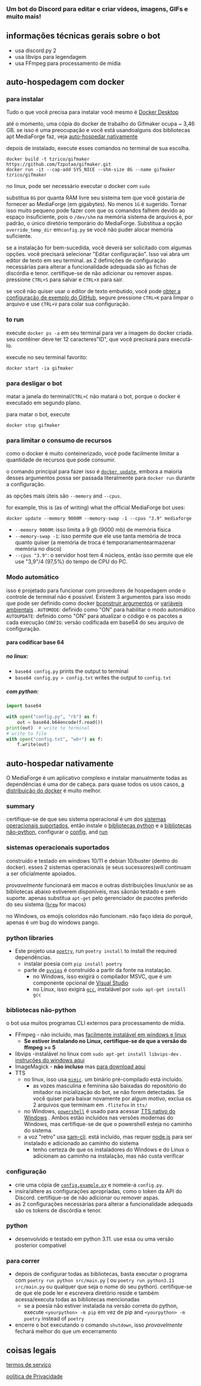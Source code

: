 ### Um bot do Discord para editar e criar vídeos, imagens, GIFs e muito mais!

## informações técnicas gerais sobre o bot

- usa discord.py 2
- usa libvips para legendagem
- usa FFmpeg para processamento de mídia

## auto-hospedagem com docker

### para instalar

Tudo o que você precisa para instalar você mesmo é [Docker Desktop](https://docs.docker.com/get-docker/)

até o momento, uma cópia do docker de trabalho do Gifmaker ocupa ~ 3,46 GB. se isso é uma preocupação e você está usandoalguns dos
bibliotecas apt MediaForge faz, veja [auto-hospedar nativamente](#to-self-host-natively)

depois de instalado, execute esses comandos no terminal de sua escolha.

```shell
docker build -t tzrico/gifmaker https://github.com/Tzputao/gifmaker.git
docker run -it --cap-add SYS_NICE --shm-size 8G --name gifmaker tzrico/gifmaker
```

no linux, pode ser necessário executar o docker com `sudo`

substitua `8G` por quanta RAM livre seu sistema tem que você gostaria de fornecer ao MediaForge (em gigabytes). No menos `1G`
é sugerido. Tornar isso muito pequeno pode fazer com que os comandos falhem devido ao espaço insuficiente, pois o `/dev/shm` na memória
sistema de arquivos é, por padrão, o único diretório temporário do MediaForge. Substitua a opção `override_temp_dir` em`config.py`
se você não puder alocar memória suficiente.

se a instalação for bem-sucedida, você deverá ser solicitado com algumas opções. você precisará selecionar "Editar configuração". Isso vai
abra um editor de texto em seu terminal. as 2 definições de configuração necessárias para alterar a funcionalidade adequada são as
fichas de discórdia e tenor. certifique-se de não adicionar ou remover aspas. pressione `CTRL+S` para salvar e `CTRL+X` para sair.

se você não quiser usar o editor de texto embutido, você pode [obter a configuração de exemplo do GitHub](config.example.py), segure
pressione `CTRL+K` para limpar o arquivo e use `CTRL+V` para colar sua configuração.

### to run

execute `docker ps -a` em seu terminal para ver a imagem do docker criada. seu contêiner deve ter 12 caracteres"ID",
que você precisará para executá-lo.

execute no seu terminal favorito:

```shell
docker start -ia gifmaker
```

### para desligar o bot

matar a janela do terminal/`CTRL+C` não matará o bot, porque o docker é executado em segundo plano.

para matar o bot, execute

```shell
docker stop gifmaker
```

### para limitar o consumo de recursos

como o docker é muito conteinerizado, você pode facilmente limitar a quantidade de recursos que pode consumir.

o comando principal para fazer isso é [`docker update`](https://docs.docker.com/engine/reference/commandline/update/#usage),
embora a maioria desses argumentos possa ser passada literalmente para `docker run` durante a configuração.

as opções mais úteis são `--memory` and `--cpus`.

for example, this is (as of writing) what the official MediaForge bot uses:

```shell
docker update --memory 9000M --memory-swap -1 --cpus "3.9" mediaforge
```

- `--memory 9000M`: isso limita a 9 gb (9000 mb) de memória física
- `--memory-swap -1`: isso permite que ele use tanta memória de troca quanto quiser (a memória de troca é temporariamentearmazenar memória
  no disco)
- `--cpus "3.9"`: o servidor host tem 4 núcleos, então isso permite que ele use "3,9"/4 (97,5%) do tempo de CPU do PC.

### Modo automático

isso é projetado para funcionar com provedores de hospedagem onde o controle de terminal não é possível. Existem 3 argumentos para isso
modo que pode ser definido como
docker [bconstruir argumentos](https://docs.docker.com/engine/reference/commandline/build/#set-build-time-variables---build-arg)
or [variáveis ​​ambientais](https://docs.docker.com/engine/reference/commandline/run/#set-environment-variables--e---env---env-file)
.
`AUTOMODE`: definido como "ON" para habilitar o modo automático
`AUTOUPDATE`: definido como "ON" para atualizar o código e os pacotes a cada execução
`CONFIG`: versão codificada em base64 do seu arquivo de configuração.

#### para codificar base 64

##### no linux:

- `base64 config.py` prints the output to terminal
- `base64 config.py > config.txt` writes the output to `config.txt`

##### com python:

```python
import base64

with open("config.py", "rb") as f:
    out = base64.b64encode(f.read())
print(out)  # write to terminal
# write to file
with open("config.txt", "wb+") as f:
    f.write(out)
```

## auto-hospedar nativamente

O MediaForge é um aplicativo complexo e instalar manualmente todas as dependências é uma dor de cabeça. para quase todos os usos
casos, [a distribuição do docker](#self-host-with-docker) é muito melhor.

### summary

certifique-se de que seu sistema operacional é um dos [sistemas operacionais suportados](#supported-oses), então instale o [bibliotecas python](#python-libraries)
e a [bibliotecas não-python](#non-python-libraries), configurar o [config](#config), and [run](#to-run)

### sistemas operacionais suportados

construído e testado em windows 10/11 e debian 10/buster (dentro do docker). esses 2 sistemas operacionais (e seus sucessores)will
continuam a ser oficialmente apoiados.

_provavelmente_ funcionará em macos e outras distribuições linux/unix se as bibliotecas abaixo estiverem disponíveis, mas sãonão testado e
sem suporte. apenas substitua `apt-get` pelo gerenciador de pacotes preferido do seu sistema ([`brew`](https://brew.sh/) for macos)

no Windows, os emojis coloridos não funcionam. não faço ideia do porquê, apenas é um bug do windows pango.

### python libraries

- Este projeto usa [`poetry`](https://python-poetry.org/), run `poetry install` to install the required dependências.
    - instalar poesia com `pip install poetry`
    - parte de [`pyvips`](https://pypi.org/project/pyvips/) é construído a partir da fonte na instalação.
        - no Windows, isso exigirá o compilador MSVC, que é um componente opcional
          de [Visual Studio](https://visualstudio.microsoft.com/downloads/)
        - no Linux, isso exigirá [`gcc`](https://packages.ubuntu.com/bionic/gcc), instalável
          por `sudo apt-get install gcc`

### bibliotecas não-python

o bot usa muitos programas CLI externos para processamento de mídia.

- FFmpeg - não incluído, mas [facilmente instalável em windows e linux](https://ffmpeg.org/download.html)
    - **Se estiver instalando no Linux, certifique-se de que a versão do ffmpeg >= 5**
- libvips -instalável no linux com `sudo apt-get install libvips-dev`
  . [instruções do windows aqui](https://www.libvips.org/install.html#installing-the-windows-binary)
- ImageMagick - **não incluso** mas [para download aqui](https://imagemagick.org/script/download.php)
- TTS
    - no linux, isso usa [`mimic`](https://github.com/MycroftAI/mimic1). um binário pré-compilado está incluído.
        - as vozes masculina e feminina são baixadas do repositório do imitador na inicialização do bot, se não forem detectadas. Se você quiser
          para baixar novamente por algum motivo, exclua os 2 arquivos que terminam em `.flitefox` in `tts/`
    - no Windows, [`powershell`](https://aka.ms/powershell) é usado para
      acessar [TTS nativo do Windows](https://docs.microsoft.com/en-us/uwp/api/windows.media.speechsynthesis.speechsynthesizer)
      . Ambos estão incluídos nas versões modernas do Windows, mas certifique-se de que o powershell esteja no caminho do sistema.
    - a voz "retro" usa [sam-cli](https://github.com/HexCodeFFF/sam-cli). está incluído, mas
      requer [node.js](https://nodejs.org/) para ser instalado e adicionado ao caminho do sistema
        - tenho certeza de que os instaladores do Windows e do Linux o adicionam ao caminho na instalação, mas não custa verificar

### configuração

- crie uma cópia de [`config.example.py`](config.example.py) e nomeie-a `config.py`.
- insira/altere as configurações apropriadas, como o token da API do Discord. certifique-se de não adicionar ou remover aspas.
- as 2 configurações necessárias para alterar a funcionalidade adequada são os tokens de discórdia e tenor.

### python

- desenvolvido e testado em python 3.11. use essa ou uma versão posterior compatível

### para correr

- depois de configurar todas as bibliotecas, basta executar o programa com `poetry run python src/main.py` (
  ou `poetry run python3.11 src/main.py` ou qualquer que seja o nome do seu python). certifique-se de que ele pode ler e escrevera
  diretório
  reside e também acessa/executa todas as bibliotecas mencionadas
    - se a poesia não estiver instalada na versão correta do python, execute `<yourpython> -m pip` em vez de pip
      and `<yourpython> -m poetry` instead of `poetry`
- encerre o bot executando o comando `shutdown`, isso _provavelmente_ fechará melhor do que um encerramento

## coisas legais

[termos de serviço](media/external/terms_of_service.md)

[política de Privacidade](media/external/privacy_policy.md)

